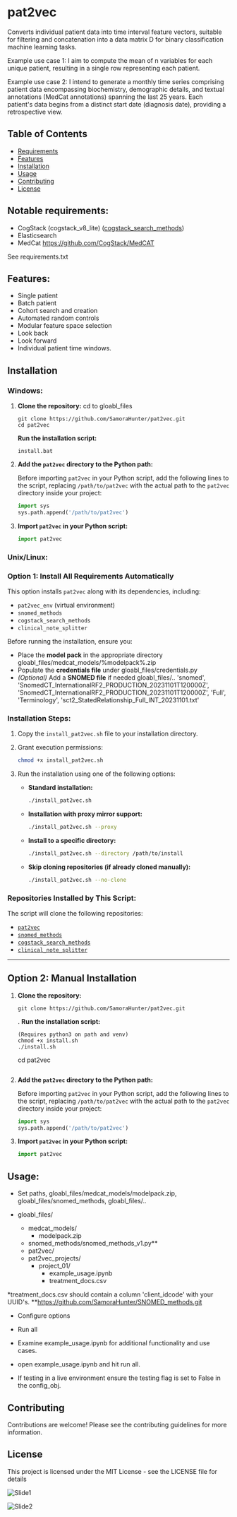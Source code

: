 # pat2vec
Converts individual patient data into time interval feature vectors, suitable for filtering and concatenation into a data matrix D for binary classification machine learning tasks.


Example use case 1: I aim to compute the mean of n variables for each unique patient, resulting in a single row representing each patient.

Example use case 2: I intend to generate a monthly time series comprising patient data encompassing biochemistry, demographic details, and textual annotations (MedCat annotations) spanning the last 25 years. Each patient's data begins from a distinct start date (diagnosis date), providing a retrospective view.



## Table of Contents
- [Requirements](#requirements)
- [Features](#features)
- [Installation](#installation)
- [Usage](#usage)
- [Contributing](#contributing)
- [License](#license)

## Notable requirements:

- CogStack (cogstack_v8_lite) ([cogstack_search_methods](https://github.com/SamoraHunter/cogstack_search_methods))
- Elasticsearch
- MedCat https://github.com/CogStack/MedCAT

See requirements.txt

## Features:

- Single patient
- Batch patient
- Cohort search and creation
- Automated random controls
- Modular feature space selection
- Look back
- Look forward
- Individual patient time windows. 

## Installation

### Windows:

1. **Clone the repository:**
    cd to gloabl_files
   
    ```shell
    git clone https://github.com/SamoraHunter/pat2vec.git
    cd pat2vec
    ```

    **Run the installation script:**
    ```shell
    install.bat
    ```

3. **Add the `pat2vec` directory to the Python path:**

   Before importing `pat2vec` in your Python script, add the following lines to the script, replacing `/path/to/pat2vec` with the actual path to the `pat2vec` directory inside your project:
   
    ```python
    import sys
    sys.path.append('/path/to/pat2vec')
    ```

4. **Import `pat2vec` in your Python script:**

    ```python
    import pat2vec
    ```

### Unix/Linux:

### **Option 1: Install All Requirements Automatically**  
This option installs `pat2vec` along with its dependencies, including:  
- `pat2vec_env` (virtual environment)  
- `snomed_methods`  
- `cogstack_search_methods`  
- `clinical_note_splitter`  

Before running the installation, ensure you:  
- Place the **model pack** in the appropriate directory  gloabl_files/medcat_models/%modelpack%.zip
- Populate the **credentials file**  under gloabl_files/credentials.py
- *(Optional)* Add a **SNOMED file** if needed  gloabl_files/.. 'snomed', 'SnomedCT_InternationalRF2_PRODUCTION_20231101T120000Z', 'SnomedCT_InternationalRF2_PRODUCTION_20231101T120000Z', 'Full', 'Terminology', 'sct2_StatedRelationship_Full_INT_20231101.txt'

### **Installation Steps:**  

1. Copy the `install_pat2vec.sh` file to your installation directory.  
2. Grant execution permissions:  
   ```sh
   chmod +x install_pat2vec.sh
   ```  
3. Run the installation using one of the following options:  

   - **Standard installation:**  
     ```sh
     ./install_pat2vec.sh
     ```  
   - **Installation with proxy mirror support:**  
     ```sh
     ./install_pat2vec.sh --proxy
     ```  
   - **Install to a specific directory:**  
     ```sh
     ./install_pat2vec.sh --directory /path/to/install
     ```  
   - **Skip cloning repositories (if already cloned manually):**  
     ```sh
     ./install_pat2vec.sh --no-clone
     ```  

### **Repositories Installed by This Script:**  
The script will clone the following repositories:  
- [`pat2vec`](https://github.com/SamoraHunter/pat2vec.git)  
- [`snomed_methods`](https://github.com/SamoraHunter/snomed_methods.git)  
- [`cogstack_search_methods`](https://github.com/SamoraHunter/cogstack_search_methods.git)  
- [`clinical_note_splitter`](https://github.com/SamoraHunter/clinical_note_splitter.git)  

---

## **Option 2: Manual Installation**

1. **Clone the repository:**
    ```shell
    git clone https://github.com/SamoraHunter/pat2vec.git
    ```
    
    . **Run the installation script:**
    
    ```shell
    (Requires python3 on path and venv)
    chmod +x install.sh
    ./install.sh
    ```
    
    cd pat2vec
    ```

2. **Add the `pat2vec` directory to the Python path:**

   Before importing `pat2vec` in your Python script, add the following lines to the script, replacing `/path/to/pat2vec` with the actual path to the `pat2vec` directory inside your project:
   
    ```python
    import sys
    sys.path.append('/path/to/pat2vec')
    ```

3. **Import `pat2vec` in your Python script:**

    ```python
    import pat2vec
    ```


## Usage:

- Set paths, gloabl_files/medcat_models/modelpack.zip, gloabl_files/snomed_methods, gloabl_files/..

- gloabl_files/
    - medcat_models/
        - modelpack.zip
    - snomed_methods/snomed_methods_v1.py**
    - pat2vec/
    - pat2vec_projects/
        - project_01/
            - example_usage.ipynb
            - treatment_docs.csv
 
*treatment_docs.csv should contain a column 'client_idcode' with your UUID's. 
**https://github.com/SamoraHunter/SNOMED_methods.git

- Configure options

- Run all

- Examine example_usage.ipynb for additional functionality and use cases.

- open example_usage.ipynb and hit run all.

- If testing in a live environment ensure the testing flag is set to False in the config_obj.

## Contributing
Contributions are welcome! Please see the contributing guidelines for more information.

## License
This project is licensed under the MIT License - see the LICENSE file for details

![Slide1](https://github.com/SamoraHunter/pat2vec/assets/44898312/f60dcf43-7fbe-4d96-8f33-9603694641b4)


![Slide2](https://github.com/SamoraHunter/pat2vec/assets/44898312/f93f47bb-46ad-4830-a010-4d6880a1bae6)


